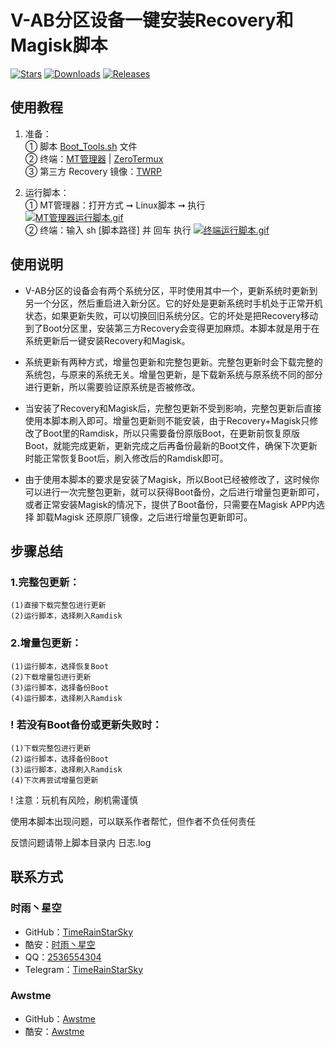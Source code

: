 # V-AB分区设备一键安装Recovery和Magisk脚本
[![Stars](https://img.shields.io/github/stars/TimeRainStarSky/Boot_Tools?color=yellow&label=Stars)](https://github.com/TimeRainStarSky/Boot_Tools/stargazers)
[![Downloads](https://img.shields.io/github/downloads/TimeRainStarSky/Boot_Tools/total?color=blue&label=Downloads)](https://cdn.jsdelivr.net/gh/TimeRainStarSky/Boot_Tools@main/Boot_Tools.sh)
[![Releases](https://img.shields.io/github/v/release/TimeRainStarSky/Boot_Tools?color=green&label=Releases)](https://github.com/TimeRainStarSky/Boot_Tools/releases/latest)

## 使用教程
1. 准备：  
① 脚本 [Boot_Tools.sh](https://cdn.jsdelivr.net/gh/TimeRainStarSky/Boot_Tools@main/Boot_Tools.sh) 文件  
② 终端：[MT管理器](https://www.coolapk.com/apk/bin.mt.plus) | [ZeroTermux](https://github.com/hanxinhao000/ZeroTermux)  
③ 第三方 Recovery 镜像：[TWRP](https://twrp.me/Devices/)

2. 运行脚本：  
① MT管理器：打开方式 ➞ Linux脚本 ➞ 执行  
[![MT管理器运行脚本.gif](https://cdn.jsdelivr.net/gh/TimeRainStarSky/Boot_Tools@main/Guide/MT管理器运行脚本.gif)](https://www.coolapk.com/apk/bin.mt.plus)  
② 终端：输入 sh [脚本路径] 并 回车 执行
[![终端运行脚本.gif](https://cdn.jsdelivr.net/gh/TimeRainStarSky/Boot_Tools@main/Guide/终端运行脚本.gif)](https://github.com/hanxinhao000/ZeroTermux)

## 使用说明
- V-AB分区的设备会有两个系统分区，平时使用其中一个，更新系统时更新到另一个分区，然后重启进入新分区。它的好处是更新系统时手机处于正常开机状态，如果更新失败，可以切换回旧系统分区。它的坏处是把Recovery移动到了Boot分区里，安装第三方Recovery会变得更加麻烦。本脚本就是用于在系统更新后一键安装Recovery和Magisk。

- 系统更新有两种方式，增量包更新和完整包更新。完整包更新时会下载完整的系统包，与原来的系统无关。增量包更新，是下载新系统与原系统不同的部分进行更新，所以需要验证原系统是否被修改。

- 当安装了Recovery和Magisk后，完整包更新不受到影响，完整包更新后直接使用本脚本刷入即可。增量包更新则不能安装，由于Recovery+Magisk只修改了Boot里的Ramdisk，所以只需要备份原版Boot，在更新前恢复原版Boot，就能完成更新，更新完成之后再备份最新的Boot文件，确保下次更新时能正常恢复Boot后，刷入修改后的Ramdisk即可。

- 由于使用本脚本的要求是安装了Magisk，所以Boot已经被修改了，这时候你可以进行一次完整包更新，就可以获得Boot备份，之后进行增量包更新即可，或者正常安装Magisk的情况下，提供了Boot备份，只需要在Magisk APP内选择 卸载Magisk 还原原厂镜像，之后进行增量包更新即可。

## 步骤总结
### 1.完整包更新：
```
(1)直接下载完整包进行更新
(2)运行脚本，选择刷入Ramdisk
```
### 2.增量包更新：
```
(1)运行脚本，选择恢复Boot
(2)下载增量包进行更新
(3)运行脚本，选择备份Boot
(4)运行脚本，选择刷入Ramdisk
```
### ! 若没有Boot备份或更新失败时：
```
(1)下载完整包进行更新
(2)运行脚本，选择备份Boot
(3)运行脚本，选择刷入Ramdisk
(4)下次再尝试增量包更新
```
! 注意：玩机有风险，刷机需谨慎

使用本脚本出现问题，可以联系作者帮忙，但作者不负任何责任

反馈问题请带上脚本目录内 日志.log

## 联系方式
### 时雨丶星空
- GitHub：[TimeRainStarSky](https://github.com/TimeRainStarSky)
- 酷安：[时雨丶星空](http://www.coolapk.com/u/2650948)
- QQ：[2536554304](https://qm.qq.com/cgi-bin/qm/qr?k=x8LtlP8vwZs7qLwmsbCsyLoAHy7Et1Pj)
- Telegram：[TimeRainStarSky](https://t.me/TimeRainStarSky)
### Awstme
- GitHub：[Awstme](https://github.com/Awstme)
- 酷安：[Awstme](http://www.coolapk.com/u/2806404)